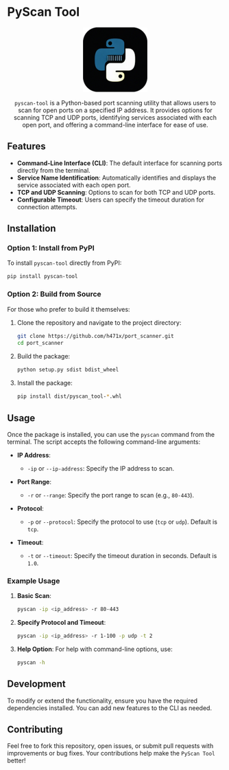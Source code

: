 # PyScan Tool

<p align="center">
 <img height="150" src="https://raw.githubusercontent.com/h471x/port_scanner/master/imgs/pyscan.png"/>
</p>

<div align="center">

<p>

``pyscan-tool`` is a Python-based port scanning utility that allows users to scan for open ports on a specified IP address. It provides options for scanning TCP and UDP ports, identifying services associated with each open port, and offering a command-line interface for ease of use.

</p>

</div>

## Features

- **Command-Line Interface (CLI)**: The default interface for scanning ports directly from the terminal.
- **Service Name Identification**: Automatically identifies and displays the service associated with each open port.
- **TCP and UDP Scanning**: Options to scan for both TCP and UDP ports.
- **Configurable Timeout**: Users can specify the timeout duration for connection attempts.

## Installation

### Option 1: Install from PyPI

To install `pyscan-tool` directly from PyPI:

```bash
pip install pyscan-tool
```

### Option 2: Build from Source

For those who prefer to build it themselves:

1. Clone the repository and navigate to the project directory:

   ```bash
   git clone https://github.com/h471x/port_scanner.git
   cd port_scanner
   ```

2. Build the package:

   ```bash
   python setup.py sdist bdist_wheel
   ```

3. Install the package:

   ```bash
   pip install dist/pyscan_tool-*.whl
   ```

## Usage

Once the package is installed, you can use the `pyscan` command from the terminal. The script accepts the following command-line arguments:

- **IP Address**:
  - `-ip` or `--ip-address`: Specify the IP address to scan.
  
- **Port Range**:
  - `-r` or `--range`: Specify the port range to scan (e.g., `80-443`).

- **Protocol**:
  - `-p` or `--protocol`: Specify the protocol to use (`tcp` or `udp`). Default is `tcp`.

- **Timeout**:
  - `-t` or `--timeout`: Specify the timeout duration in seconds. Default is `1.0`.

### Example Usage

1. **Basic Scan**:
   ```bash
   pyscan -ip <ip_address> -r 80-443
   ```

2. **Specify Protocol and Timeout**:
   ```bash
   pyscan -ip <ip_address> -r 1-100 -p udp -t 2
   ```

3. **Help Option**:
   For help with command-line options, use:
   ```bash
   pyscan -h
   ```

## Development

To modify or extend the functionality, ensure you have the required dependencies installed. You can add new features to the CLI as needed.

## Contributing

Feel free to fork this repository, open issues, or submit pull requests with improvements or bug fixes. Your contributions help make the `PyScan Tool` better!